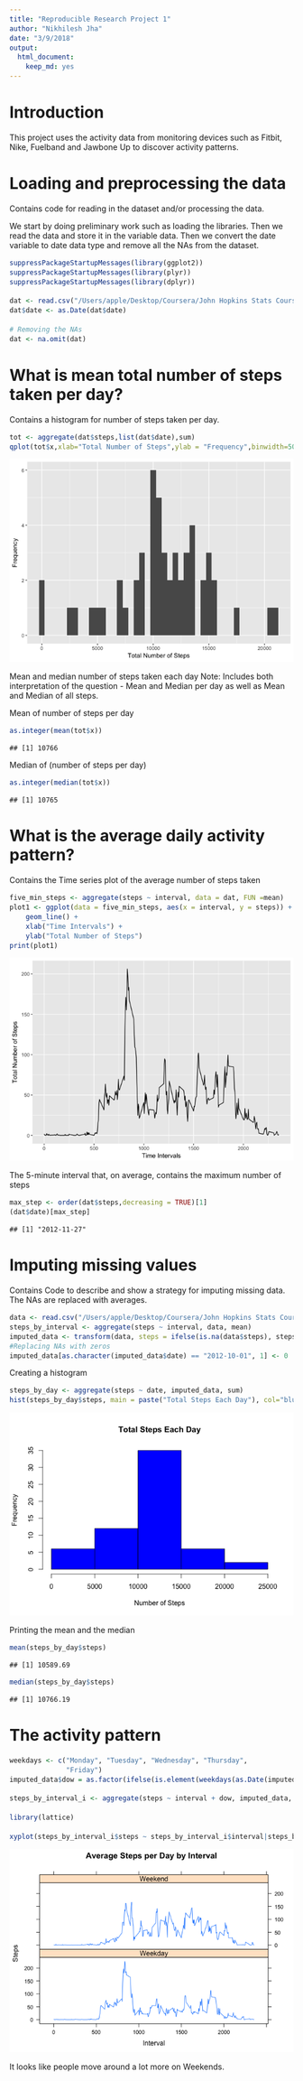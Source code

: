```yaml
---
title: "Reproducible Research Project 1"
author: "Nikhilesh Jha"
date: "3/9/2018"
output: 
  html_document: 
    keep_md: yes
---
```



# Introduction

This project uses the activity data from monitoring devices such as Fitbit, Nike, Fuelband and Jawbone Up to discover activity patterns.


# Loading and preprocessing the data

Contains code for reading in the dataset and/or processing the data.

We start by doing preliminary work such as loading the libraries. Then we read the data and store it in the variable data. Then we convert the date variable to date data type and remove all the NAs from the dataset.


```r
suppressPackageStartupMessages(library(ggplot2))
suppressPackageStartupMessages(library(plyr))
suppressPackageStartupMessages(library(dplyr))

dat <- read.csv("/Users/apple/Desktop/Coursera/John Hopkins Stats Course/Reproducible Research/activity.csv")
dat$date <- as.Date(dat$date)

# Removing the NAs
dat <- na.omit(dat)
```

# What is mean total number of steps taken per day?

Contains a histogram for number of steps taken per day.


```r
tot <- aggregate(dat$steps,list(dat$date),sum)
qplot(tot$x,xlab="Total Number of Steps",ylab = "Frequency",binwidth=500)
```

![](unnamed-chunk-2-1.png)<!-- -->

Mean and median number of steps taken each day
Note: Includes both interpretation of the question - Mean and Median per day as well as Mean and Median of all steps.


Mean of number of steps per day


```r
as.integer(mean(tot$x))
```

```
## [1] 10766
```



Median of (number of steps per day)


```r
as.integer(median(tot$x))
```

```
## [1] 10765
```

# What is the average daily activity pattern?


 Contains the Time series plot of the average number of steps taken


```r
five_min_steps <- aggregate(steps ~ interval, data = dat, FUN =mean)
plot1 <- ggplot(data = five_min_steps, aes(x = interval, y = steps)) + 
    geom_line() +
    xlab("Time Intervals") + 
    ylab("Total Number of Steps")
print(plot1)
```

![](unnamed-chunk-5-1.png)<!-- -->

The 5-minute interval that, on average, contains the maximum number of steps



```r
max_step <- order(dat$steps,decreasing = TRUE)[1]
(dat$date)[max_step]
```

```
## [1] "2012-11-27"
```

# Imputing missing values

Contains Code to describe and show a strategy for imputing missing data. The NAs are replaced with averages.


```r
data <- read.csv("/Users/apple/Desktop/Coursera/John Hopkins Stats Course/Reproducible Research/activity.csv")
steps_by_interval <- aggregate(steps ~ interval, data, mean)
imputed_data <- transform(data, steps = ifelse(is.na(data$steps), steps_by_interval$steps[match(data$interval, steps_by_interval$interval)], data$steps))
#Replacing NAs with zeros
imputed_data[as.character(imputed_data$date) == "2012-10-01", 1] <- 0
```

Creating a histogram


```r
steps_by_day <- aggregate(steps ~ date, imputed_data, sum)
hist(steps_by_day$steps, main = paste("Total Steps Each Day"), col="blue", xlab="Number of Steps")
```

![](histogram-1.png)<!-- -->

Printing the mean and the median


```r
mean(steps_by_day$steps)
```

```
## [1] 10589.69
```

```r
median(steps_by_day$steps)
```

```
## [1] 10766.19
```


# The activity pattern


```r
weekdays <- c("Monday", "Tuesday", "Wednesday", "Thursday", 
              "Friday")
imputed_data$dow = as.factor(ifelse(is.element(weekdays(as.Date(imputed_data$date)),weekdays), "Weekday", "Weekend"))

steps_by_interval_i <- aggregate(steps ~ interval + dow, imputed_data, mean)

library(lattice)

xyplot(steps_by_interval_i$steps ~ steps_by_interval_i$interval|steps_by_interval_i$dow, main="Average Steps per Day by Interval",xlab="Interval", ylab="Steps",layout=c(1,2), type="l")
```

![](activity-pattern-1.png)<!-- -->

It looks like people move around a lot more on Weekends.
